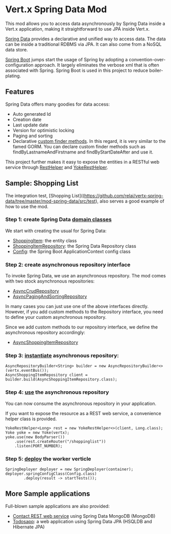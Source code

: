 # Vert.x Spring Data Mod

This mod allows you to access data asynchronously by Spring Data inside a 
Vert.x application, making it straightforward to use JPA inside Vert.x.

[Spring Data](http://projects.spring.io/spring-data/) provides a declarative 
and unified way to access data. The data can be inside a traditional RDBMS via 
JPA.  It can also come from a NoSQL data store.

[Spring Boot](http://projects.spring.io/spring-boot/) jumps start the usage of 
Spring by adopting a convention-over-configuration approach. It largely 
eliminates the verbose xml that is often associated with Spring. 
Spring Boot is used in this project to reduce boiler-plating. 

## Features

Spring Data offers many goodies for data access:
* Auto generated Id
* Creation date
* Last update date
* Version for optimistic locking
* Paging and sorting
* Declarative [custom finder methods](http://docs.spring.io/spring-data/jpa/docs/current/reference/html/#jpa.query-methods). 
In this regard, it is very similar to the famed GORM. You can declare custom finder
 methods such as findByLastnameAndFirstname and findByStartDateAfter and use it.

This project further makes it easy to expose the entities in a RESTful web service 
through [RestHelper](https://github.com/relai/vertx-spring-data/blob/master/mod-spring-data/src/main/java/com/github/relai/vertx/springdata/RestHelper.java)
 and [YokeRestHelper](https://github.com/relai/vertx-spring-data/blob/master/mod-spring-data/src/main/java/com/github/relai/vertx/springdata/YokeRestHelper.java).



## Sample: Shopping List

The integration test, [Shopping List]((https://github.com/relai/vertx-spring-data/tree/master/mod-spring-data/src/test), 
also serves a good example of how to use the mod.

### Step 1: create Spring Data [domain classes](https://github.com/relai/vertx-spring-data/tree/master/mod-spring-data/src/test/java/com/github/relai/vertx/springdata/integration/shoppingList/domain)

We start with creating the usual for Spring Data:
* [ShoppingItem](https://github.com/relai/vertx-spring-data/blob/master/mod-spring-data/src/test/java/com/github/relai/vertx/springdata/integration/shoppingList/domain/ShoppingItem.java): the entity class
* [ShoppingItemRepository](https://github.com/relai/vertx-spring-data/blob/master/mod-spring-data/src/test/java/com/github/relai/vertx/springdata/integration/shoppingList/domain/ShoppingItemRepository.java): the Spring Data Repository class
* [Config](https://github.com/relai/vertx-spring-data/blob/master/mod-spring-data/src/test/java/com/github/relai/vertx/springdata/integration/shoppingList/domain/Config.java): the Spring Boot ApplicationContext config class

### Step 2: create asynchronous repository interface

To invoke Spring Data, we use an asynchronous repository. The mod comes with two stock asynchronous repositories:

* [AsyncCrudRepository](https://github.com/relai/vertx-spring-data/blob/master/mod-spring-data/src/main/java/com/github/relai/vertx/springdata/AsyncCrudRepository.java) 
* [AsyncPagingAndSortingRepository](https://github.com/relai/vertx-spring-data/blob/master/mod-spring-data/src/main/java/com/github/relai/vertx/springdata/AsyncPagingAndSortingRepository.java)

In many cases you can just use one of the above interfaces directly. However, if 
you add custom methods to the Repository interface, you need to define your custom asynchronous repository. 

Since we add custom methods to our repository interface, we define the asynchronous repository accordingly:

* [AsyncShoppingItemRepository](https://github.com/relai/vertx-spring-data/blob/master/mod-spring-data/src/test/java/com/github/relai/vertx/springdata/integration/shoppingList/AsyncShoppingItemRepository.java) 


### Step 3: [instantiate](https://github.com/relai/vertx-spring-data/blob/master/mod-spring-data/src/test/java/com/github/relai/vertx/springdata/integration/shoppingList/ShoppingListTest.java) asynchronous repository:

    AsyncRepositoryBuilder<String> builder = new AsyncRepositoryBuilder<>(vertx.eventBus());    
	AsyncShoppingItemRepository	client = builder.build(AsyncShoppingItemRepository.class);			
  

### Step 4: [use](https://github.com/relai/vertx-spring-data/blob/master/mod-spring-data/src/test/java/com/github/relai/vertx/springdata/integration/shoppingList/ShoppingListTest.java) the asynchronous repository

You can now consume the asynchronous repository in your application. 

If you want to expose the resource as a REST web service, a convenience helper class is provided.

    YokeRestHelper<Long> rest = new YokeRestHelper<>(client, Long.class);        
    Yoke yoke = new Yoke(vertx);      
    yoke.use(new BodyParser())
        .use(rest.createRouter("/shoppinglist"))
        .listen(PORT_NUMBER);

### Step 5: [deploy](https://github.com/relai/vertx-spring-data/blob/master/mod-spring-data/src/test/java/com/github/relai/vertx/springdata/integration/shoppingList/ShoppingListTest.java) the worker verticle

    SpringDeployer deployer = new SpringDeployer(container);
    deployer.springConfigClass(Config.class)
            .deploy(result -> startTests());

## More Sample applications

Full-blown sample applications are also provided:
* [Contact REST web service](https://github.com/relai/vertx-spring-data/tree/master/example-rest-on-mongodb) using Spring Data MongoDB (MongoDB)
* [Todosapp](https://github.com/relai/vertx-spring-data/tree/master/example-webapp-todosapp): a web application using Spring Data JPA (HSQLDB and Hibernate JPA)
